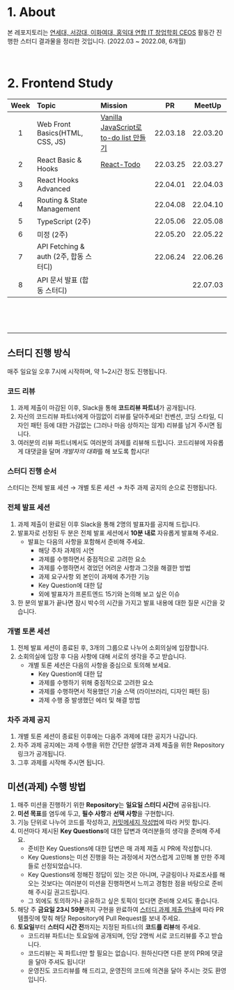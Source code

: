 # 1. About

본 레포지토리는 [연세대, 서강대, 이화여대, 홍익대 연합 IT 창업학회 CEOS](https://www.ceos.or.kr/) 활동간 진행한 스터디 결과물을 정리한 것입니다. (2022.03 ~ 2022.08, 6개월)

<br>

# 2. Frontend Study

| Week | Topic                                  | Mission                                                      |    PR     |  MeetUp  |
| :--: | :-------------------------------------- | :----------------------------------------------------------- | :-------: | :------: |
|  1   | Web Front Basics(HTML, CSS, JS)        | [Vanilla JavaScript로 to-do list 만들기](https://github.com/24siefil/vanilla-todo-15th/tree/24siefil) | 22.03.18 | 22.03.20 |
|  2   | React Basic & Hooks                    | [React-Todo](https://github.com/24siefil/react-todo-15th/tree/24siefil) | 22.03.25 | 22.03.27 |
|  3   | React Hooks Advanced                   |                                                              | 22.04.01 | 22.04.03 |
|  4   | Routing & State Management             |                                                              | 22.04.08 | 22.04.10 |
|  5   | TypeScript (2주)                       |                                                              | 22.05.06 | 22.05.08 |
|  6   | 미정 (2주)                             |                                                              | 22.05.20 | 22.05.22 |
|  7   | API Fetching & auth (2주, 합동 스터디) |                                                              | 22.06.24 | 22.06.26 |
|  8   | API 문서 발표 (합동 스터디)            |                                                              |           | 22.07.03 |

<br>

<br>

<br>

---

## 스터디 진행 방식

매주 일요일 오후 7시에 시작하며, 약 1~2시간 정도 진행됩니다.

### 코드 리뷰

1. 과제 제출이 마감된 이후, Slack을 통해 **코드리뷰 파트너**가 공개됩니다.
2. 자신의 코드리뷰 파트너에게 아낌없이 리뷰를 달아주세요! 컨벤션, 코딩 스타일, 디자인 패턴 등에 대한 가감없는 (그러나 마음 상하지는 않게) 리뷰를 남겨 주시면 됩니다.
3. 여러분의 리뷰 파트너께서도 여러분의 과제를 리뷰해 드립니다. 코드리뷰에 자유롭게 대댓글을 달며 *개발자의 대화*를 해 보도록 합시다!

### 스터디 진행 순서

스터디는 전체 발표 세션 → 개별 토론 세션 → 차주 과제 공지의 순으로 진행됩니다.

### 전체 발표 세션

1. 과제 제출이 완료된 이후 Slack을 통해 2명의 발표자를 공지해 드립니다.
2. 발표자로 선정된 두 분은 전체 발표 세션에서 **10분 내로** 자유롭게 발표해 주세요.
   - 발표는 다음의 사항을 포함해서 준비해 주세요.
     - 해당 주차 과제의 시연
     - 과제를 수행하면서 중점적으로 고려한 요소
     - 과제를 수행하면서 겪었던 어려운 사항과 그것을 해결한 방법
     - 과제 요구사항 외 본인이 과제에 추가한 기능
     - Key Question에 대한 답
     - 외에 발표자가 프론트엔드 15기와 논의해 보고 싶은 이슈
3. 한 분의 발표가 끝나면 잠시 박수의 시간을 가지고 발표 내용에 대한 질문 시간을 갖습니다.

### 개별 토론 세션

1. 전체 발표 세션이 종료된 후, 3개의 그룹으로 나누어 소회의실에 입장합니다.
2. 소회의실에 입장 후 다음 사항에 대해 서로의 생각을 주고 받습니다.
   - 개별 토론 세션은 다음의 사항을 중심으로 토의해 보세요.
     - Key Question에 대한 답
     - 과제를 수행하기 위해 중점적으로 고려한 요소
     - 과제를 수행하면서 적용했던 기술 스택 (라이브러리, 디자인 패턴 등)
     - 과제 수행 중 발생했던 에러 및 해결 방법

### 차주 과제 공지

1. 개별 토론 세션이 종료된 이후에는 다음주 과제에 대한 공지가 나갑니다.
2. 차주 과제 공지에는 과제 수행을 위한 간단한 설명과 과제 제출을 위한 Repository 링크가 공개됩니다.
3. 그후 과제를 시작해 주시면 됩니다.

## 미션(과제) 수행 방법

1. 매주 미션을 진행하기 위한 **Repository**는 **일요일 스터디 시간**에 공유됩니다.
2. **미션 목표**를 염두에 두고, **필수 사항**과 **선택 사항**을 구현합니다.
3. 기능 단위로 나누어 코드를 작성하고, [커밋메세지 작성법](https://meetup.toast.com/posts/106)에 따라 커밋 합니다.
4. 미션마다 제시된 **Key Questions**에 대한 답변과 여러분들의 생각을 준비해 주세요.
   - 준비한 Key Questions에 대한 답변은 매 과제 제출 시 PR에 작성합니다.
   - Key Questions는 미션 진행을 하는 과정에서 자연스럽게 고민해 볼 만한 주제들로 선정되었습니다.
   - Key Questions에 정해진 정답이 있는 것은 아니며, 구글링이나 자료조사를 해 오는 것보다는 여러분이 미션을 진행하면서 느끼고 경험한 점을 바탕으로 준비해 주시길 권고드립니다.
   - 그 외에도 토의하거나 공유하고 싶은 토픽이 있다면 준비해 오셔도 좋습니다.
5. 해당 주 **금요일 23시 59분**까지 구현을 완료하여 [스터디 과제 제출 안내](https://www.notion.so/CEOS-15-7659819349344b6eac055b8093b896f1)에 따라 PR 템플릿에 맞춰 해당 Repository에 Pull Request를 보내 주세요.
6. **토요일**부터 **스터디 시간 전**까지는 지정된 파트너의 **코드를 리뷰**해 주세요.
   - 코드리뷰 파트너는 토요일에 공개되며, 인당 2명씩 서로 코드리뷰를 주고 받습니다.
   - 코드리뷰는 꼭 파트너만 할 필요는 없습니다. 원하신다면 다른 분의 PR에 댓글을 달아 주셔도 됩니다!
   - 운영진도 코드리뷰를 해 드리고, 운영진의 코드에 의견을 달아 주시는 것도 환영입니다.


